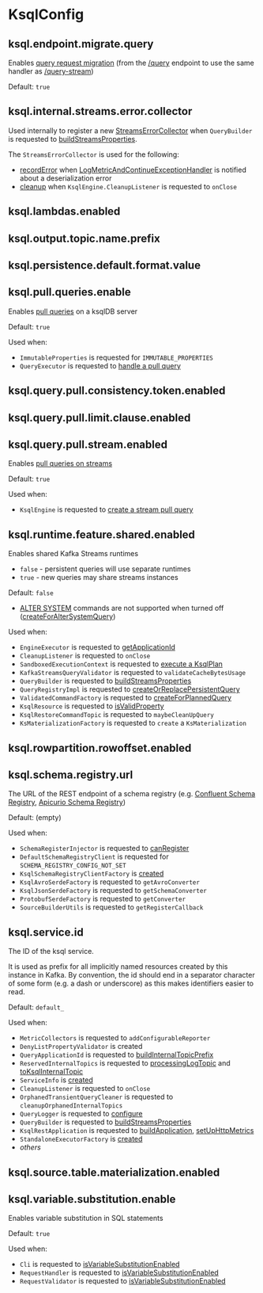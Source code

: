 # KsqlConfig

## <span id="KSQL_ENDPOINT_MIGRATE_QUERY_CONFIG"><span id="ksql.endpoint.migrate.query"> ksql.endpoint.migrate.query

Enables [query request migration](rest/StreamedQueryResource.md#shouldMigrateToQueryStream) (from the [/query](api/ServerVerticle.md#uris) endpoint to use the same handler as [/query-stream](api/ServerVerticle.md#uris))

Default: `true`

## <span id="KSQL_INTERNAL_STREAMS_ERROR_COLLECTOR_CONFIG"><span id="ksql.internal.streams.error.collector"> ksql.internal.streams.error.collector

Used internally to register a new [StreamsErrorCollector](metrics/StreamsErrorCollector.md#create) when `QueryBuilder` is requested to [buildStreamsProperties](QueryBuilder.md#buildStreamsProperties).

The `StreamsErrorCollector` is used for the following:

* [recordError](metrics/StreamsErrorCollector.md#recordError) when [LogMetricAndContinueExceptionHandler](metrics/LogMetricAndContinueExceptionHandler.md) is notified about a deserialization error
* [cleanup](metrics/StreamsErrorCollector.md#cleanup) when `KsqlEngine.CleanupListener` is requested to `onClose`

## <span id="KSQL_LAMBDAS_ENABLED"><span id="ksql.lambdas.enabled"> ksql.lambdas.enabled

## <span id="KSQL_OUTPUT_TOPIC_NAME_PREFIX_CONFIG"><span id="ksql.output.topic.name.prefix"> ksql.output.topic.name.prefix

## <span id="KSQL_DEFAULT_VALUE_FORMAT_CONFIG"><span id="ksql.persistence.default.format.value"> ksql.persistence.default.format.value

## <span id="KSQL_PULL_QUERIES_ENABLE_CONFIG"><span id="ksql.pull.queries.enable"> ksql.pull.queries.enable

Enables [pull queries](pull-queries.md) on a ksqlDB server

Default: `true`

Used when:

* `ImmutableProperties` is requested for `IMMUTABLE_PROPERTIES`
* `QueryExecutor` is requested to [handle a pull query](rest/QueryExecutor.md#handleQuery)

## <span id="KSQL_QUERY_PULL_CONSISTENCY_OFFSET_VECTOR_ENABLED"><span id="ksql.query.pull.consistency.token.enabled"> ksql.query.pull.consistency.token.enabled

## <span id="KSQL_QUERY_PULL_LIMIT_CLAUSE_ENABLED"><span id="ksql.query.pull.limit.clause.enabled"> ksql.query.pull.limit.clause.enabled

## <span id="KSQL_QUERY_STREAM_PULL_QUERY_ENABLED"><span id="ksql.query.pull.stream.enabled"> ksql.query.pull.stream.enabled

Enables [pull queries on streams](pull-queries.md#stream-pull-queries)

Default: `true`

Used when:

* `KsqlEngine` is requested to [create a stream pull query](KsqlEngine.md#createStreamPullQuery)

## <span id="KSQL_SHARED_RUNTIME_ENABLED"><span id="ksql.runtime.feature.shared.enabled"> ksql.runtime.feature.shared.enabled

Enables shared Kafka Streams runtimes

* `false` - persistent queries will use separate runtimes
* `true` - new queries may share streams instances

Default: `false`

* [ALTER SYSTEM](parser/AlterSystemProperty.md) commands are not supported when turned off ([createForAlterSystemQuery](rest/ValidatedCommandFactory.md#createForAlterSystemQuery))

Used when:

* `EngineExecutor` is requested to [getApplicationId](EngineExecutor.md#getApplicationId)
* `CleanupListener` is requested to `onClose`
* `SandboxedExecutionContext` is requested to [execute a KsqlPlan](SandboxedExecutionContext.md#execute)
* `KafkaStreamsQueryValidator` is requested to `validateCacheBytesUsage`
* `QueryBuilder` is requested to [buildStreamsProperties](QueryBuilder.md#buildStreamsProperties)
* `QueryRegistryImpl` is requested to [createOrReplacePersistentQuery](QueryRegistryImpl.md#createOrReplacePersistentQuery)
* `ValidatedCommandFactory` is requested to [createForPlannedQuery](rest/ValidatedCommandFactory.md#createForPlannedQuery)
* `KsqlResource` is requested to [isValidProperty](rest/KsqlResource.md#isValidProperty)
* `KsqlRestoreCommandTopic` is requested to `maybeCleanUpQuery`
* `KsMaterializationFactory` is requested to `create` a `KsMaterialization`

## <span id="KSQL_ROWPARTITION_ROWOFFSET_ENABLED"><span id="ksql.rowpartition.rowoffset.enabled"> ksql.rowpartition.rowoffset.enabled

## <span id="SCHEMA_REGISTRY_URL_PROPERTY"><span id="ksql.schema.registry.url"> ksql.schema.registry.url

The URL of the REST endpoint of a schema registry (e.g. [Confluent Schema Registry](https://docs.confluent.io/platform/current/schema-registry/), [Apicurio Schema Registry](https://www.apicur.io/registry/))

Default: (empty)

Used when:

* `SchemaRegisterInjector` is requested to [canRegister](SchemaRegisterInjector.md#canRegister)
* `DefaultSchemaRegistryClient` is requested for `SCHEMA_REGISTRY_CONFIG_NOT_SET`
* `KsqlSchemaRegistryClientFactory` is [created](KsqlSchemaRegistryClientFactory.md#creating-instance)
* `KsqlAvroSerdeFactory` is requested to `getAvroConverter`
* `KsqlJsonSerdeFactory` is requested to `getSchemaConverter`
* `ProtobufSerdeFactory` is requested to `getConverter`
* `SourceBuilderUtils` is requested to `getRegisterCallback`

## <span id="KSQL_SERVICE_ID_CONFIG"><span id="ksql.service.id"> ksql.service.id

The ID of the ksql service.

It is used as prefix for all implicitly named resources created by this instance in Kafka.
By convention, the id should end in a separator character of some form (e.g. a dash or underscore) as this makes identifiers easier to read.

Default: `default_`

Used when:

* `MetricCollectors` is requested to `addConfigurableReporter`
* `DenyListPropertyValidator` is created
* `QueryApplicationId` is requested to [buildInternalTopicPrefix](QueryApplicationId.md#buildInternalTopicPrefix)
* `ReservedInternalTopics` is requested to [processingLogTopic](rest/ReservedInternalTopics.md#processingLogTopic) and [toKsqlInternalTopic](rest/ReservedInternalTopics.md#toKsqlInternalTopic)
* `ServiceInfo` is [created](ServiceInfo.md#create)
* `CleanupListener` is requested to `onClose`
* `OrphanedTransientQueryCleaner` is requested to `cleanupOrphanedInternalTopics`
* `QueryLogger` is requested to [configure](QueryLogger.md#configure)
* `QueryBuilder` is requested to [buildStreamsProperties](QueryBuilder.md#buildStreamsProperties)
* `KsqlRestApplication` is requested to [buildApplication](rest/KsqlRestApplication.md#buildApplication), [setUpHttpMetrics](rest/KsqlRestApplication.md#setUpHttpMetrics)
* `StandaloneExecutorFactory` is [created](headless/StandaloneExecutorFactory.md#create)
* _others_

## <span id="KSQL_SOURCE_TABLE_MATERIALIZATION_ENABLED"><span id="ksql.source.table.materialization.enabled"> ksql.source.table.materialization.enabled

## <span id="KSQL_VARIABLE_SUBSTITUTION_ENABLE"><span id="ksql.variable.substitution.enable"> ksql.variable.substitution.enable

Enables variable substitution in SQL statements

Default: `true`

Used when:

* `Cli` is requested to [isVariableSubstitutionEnabled](cli/Cli.md#isVariableSubstitutionEnabled)
* `RequestHandler` is requested to [isVariableSubstitutionEnabled](rest/RequestHandler.md#isVariableSubstitutionEnabled)
* `RequestValidator` is requested to [isVariableSubstitutionEnabled](rest/RequestValidator.md#isVariableSubstitutionEnabled)
